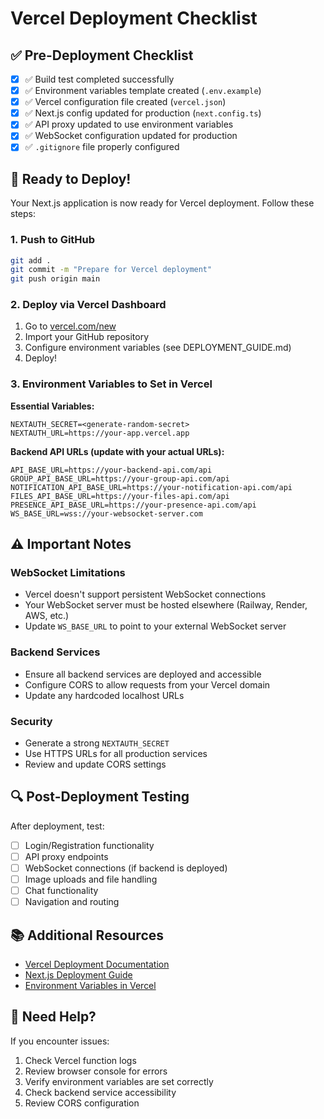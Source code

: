 # Vercel Deployment Checklist

## ✅ Pre-Deployment Checklist

- [x] ✅ Build test completed successfully
- [x] ✅ Environment variables template created (`.env.example`)
- [x] ✅ Vercel configuration file created (`vercel.json`)
- [x] ✅ Next.js config updated for production (`next.config.ts`)
- [x] ✅ API proxy updated to use environment variables
- [x] ✅ WebSocket configuration updated for production
- [x] ✅ `.gitignore` file properly configured

## 🚀 Ready to Deploy!

Your Next.js application is now ready for Vercel deployment. Follow these steps:

### 1. Push to GitHub
```bash
git add .
git commit -m "Prepare for Vercel deployment"
git push origin main
```

### 2. Deploy via Vercel Dashboard
1. Go to [vercel.com/new](https://vercel.com/new)
2. Import your GitHub repository
3. Configure environment variables (see DEPLOYMENT_GUIDE.md)
4. Deploy!

### 3. Environment Variables to Set in Vercel

**Essential Variables:**
```
NEXTAUTH_SECRET=<generate-random-secret>
NEXTAUTH_URL=https://your-app.vercel.app
```

**Backend API URLs (update with your actual URLs):**
```
API_BASE_URL=https://your-backend-api.com/api
GROUP_API_BASE_URL=https://your-group-api.com/api
NOTIFICATION_API_BASE_URL=https://your-notification-api.com/api
FILES_API_BASE_URL=https://your-files-api.com/api
PRESENCE_API_BASE_URL=https://your-presence-api.com/api
WS_BASE_URL=wss://your-websocket-server.com
```

## ⚠️ Important Notes

### WebSocket Limitations
- Vercel doesn't support persistent WebSocket connections
- Your WebSocket server must be hosted elsewhere (Railway, Render, AWS, etc.)
- Update `WS_BASE_URL` to point to your external WebSocket server

### Backend Services
- Ensure all backend services are deployed and accessible
- Configure CORS to allow requests from your Vercel domain
- Update any hardcoded localhost URLs

### Security
- Generate a strong `NEXTAUTH_SECRET`
- Use HTTPS URLs for all production services
- Review and update CORS settings

## 🔍 Post-Deployment Testing

After deployment, test:
- [ ] Login/Registration functionality
- [ ] API proxy endpoints
- [ ] WebSocket connections (if backend is deployed)
- [ ] Image uploads and file handling
- [ ] Chat functionality
- [ ] Navigation and routing

## 📚 Additional Resources

- [Vercel Deployment Documentation](https://vercel.com/docs/concepts/deployments/overview)
- [Next.js Deployment Guide](https://nextjs.org/docs/deployment)
- [Environment Variables in Vercel](https://vercel.com/docs/concepts/projects/environment-variables)

## 🚨 Need Help?

If you encounter issues:
1. Check Vercel function logs
2. Review browser console for errors
3. Verify environment variables are set correctly
4. Check backend service accessibility
5. Review CORS configuration
